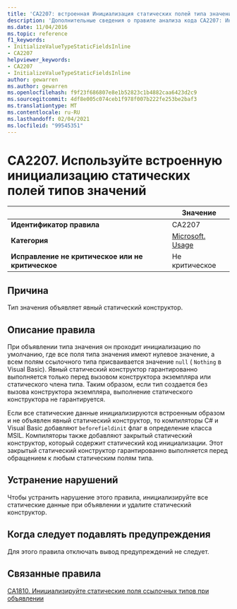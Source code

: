 ```yaml
---
title: 'CA2207: встроенная Инициализация статических полей типа значения (анализ кода)'
description: 'Дополнительные сведения о правиле анализа кода CA2207: Инициализация статических полей типа значения в строке'
ms.date: 11/04/2016
ms.topic: reference
f1_keywords:
- InitializeValueTypeStaticFieldsInline
- CA2207
helpviewer_keywords:
- CA2207
- InitializeValueTypeStaticFieldsInline
author: gewarren
ms.author: gewarren
ms.openlocfilehash: f9f23f686807e8e1b52823c1b4882caa6423d2c9
ms.sourcegitcommit: 4df8e005c074ceb1f978f007b222fe253be2baf3
ms.translationtype: MT
ms.contentlocale: ru-RU
ms.lasthandoff: 02/04/2021
ms.locfileid: "99545351"
---
```

# <a name="ca2207-initialize-value-type-static-fields-inline"></a>CA2207. Используйте встроенную инициализацию статических полей типов значений

| | Значение |
|-|-|
| **Идентификатор правила** |CA2207|
| **Категория** |[Microsoft. Usage](usage-warnings.md)|
| **Исправление не критическое или не критическое** |Не критическое|

## <a name="cause"></a>Причина

Тип значения объявляет явный статический конструктор.

## <a name="rule-description"></a>Описание правила

При объявлении типа значения он проходит инициализацию по умолчанию, где все поля типа значения имеют нулевое значение, а всем полям ссылочного типа присваивается значение `null` ( `Nothing` в Visual Basic). Явный статический конструктор гарантированно выполняется только перед вызовом конструктора экземпляра или статического члена типа. Таким образом, если тип создается без вызова конструктора экземпляра, выполнение статического конструктора не гарантируется.

Если все статические данные инициализируются встроенным образом и не объявлен явный статический конструктор, то компиляторы C# и Visual Basic добавляют `beforefieldinit` флаг в определение класса MSIL. Компиляторы также добавляют закрытый статический конструктор, который содержит статический код инициализации. Этот закрытый статический конструктор гарантированно выполняется перед обращением к любым статическим полям типа.

## <a name="how-to-fix-violations"></a>Устранение нарушений

Чтобы устранить нарушение этого правила, инициализируйте все статические данные при объявлении и удалите статический конструктор.

## <a name="when-to-suppress-warnings"></a>Когда следует подавлять предупреждения

Для этого правила отключать вывод предупреждений не следует.

## <a name="related-rules"></a>Связанные правила

[CA1810. Инициализируйте статические поля ссылочных типов при объявлении](ca1810.md)

